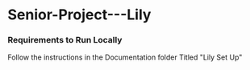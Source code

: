 # Senior-Project---Lily
### Requirements to Run Locally

Follow the instructions in the Documentation folder Titled "Lily Set Up"
